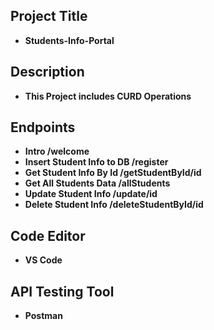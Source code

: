 ## Project Title
- **Students-Info-Portal**

## Description
- **This Project includes CURD Operations**

## Endpoints
- **Intro /welcome**
- **Insert Student Info to DB /register**
- **Get Student Info By Id /getStudentById/id**
- **Get All Students Data /allStudents**
- **Update Student Info /update/id**
- **Delete Student Info /deleteStudentById/id**

## Code Editor
- **VS Code**

## API Testing Tool
- **Postman**
